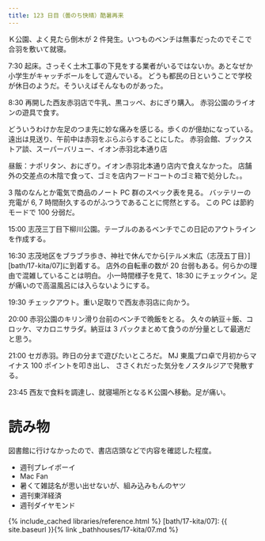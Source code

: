 ```yaml
---
title: 123 日目（曇のち快晴）酷暑再来
---
```


Ｋ公園、よく見たら倒木が 2 件発生。いつものベンチは無事だったのでそこで合羽を敷いて就寝。

7:30 起床。さっそく土木工事の下見をする業者がいるではないか。あとなぜか小学生がキャッチボールをして遊んでいる。
どうも都民の日ということで学校が休日のようだ。そういえばそんなものがあった。

8:30 再開した西友赤羽店で牛乳、黒コッペ、おにぎり購入。
赤羽公園のライオンの遊具で食す。

どういうわけか左足のつま先に妙な痛みを感じる。歩くのが億劫になっている。
遠出は見送り、午前中は赤羽をぶらぶらすることにした。
赤羽会館、ブックストア談、スーパーバリュー、イオン赤羽北本通り店

昼飯：ナポリタン、おにぎり。イオン赤羽北本通り店内で食えなかった。
店舗外の交差点の木陰で食って、ゴミを店内フードコートのゴミ箱で処分した。。

3 階のなんとか電気で商品のノート PC 群のスペック表を見る。
バッテリーの充電が 6, 7 時間耐久するのがふつうであることに愕然とする。
この PC は節約モードで 100 分弱だ。

15:00 志茂三丁目下柳川公園。テーブルのあるベンチでこの日記のアウトラインを作成する。

16:30 志茂地区をブラブラ歩き、神社で休んでから[テルメ末広（志茂五丁目）][bath/17-kita/07]に到着する。
店外の自転車の数が 20 台弱もある。何らかの理由で混雑していることは明白。
小一時間様子を見て、18:30 にチェックイン。足が痛いので高温風呂には入らないようにする。

19:30 チェックアウト。重い足取りで西友赤羽店に向かう。

20:00 赤羽公園のキリン滑り台前のベンチで晩飯をとる。
久々の納豆＋飯、コロッケ、マカロニサラダ。納豆は 3 パックまとめて食うのが分量として最適だと思う。

21:00 セガ赤羽。昨日の分まで遊びたいところだ。
MJ 東風プロ卓で月初からマイナス 100 ポイントを叩き出し、
ささくれだった気分をノスタルジアで発散する。

23:45 西友で食料を調達し、就寝場所となるＫ公園へ移動。足が痛い。

# 読み物

図書館に行けなかったので、書店店頭などで内容を確認した程度。

* 週刊プレイボーイ
* Mac Fan
* 暑くて雑誌名が思い出せないが、組み込みもんのヤツ
* 週刊東洋経済
* 週刊ダイヤモンド

{% include_cached libraries/reference.html %}
[bath/17-kita/07]: {{ site.baseurl }}{% link _bathhouses/17-kita/07.md %}
